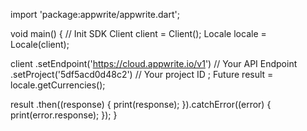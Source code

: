 import 'package:appwrite/appwrite.dart';

void main() { // Init SDK
  Client client = Client();
  Locale locale = Locale(client);

  client
    .setEndpoint('https://cloud.appwrite.io/v1') // Your API Endpoint
    .setProject('5df5acd0d48c2') // Your project ID
  ;
  Future result = locale.getCurrencies();

  result
    .then((response) {
      print(response);
    }).catchError((error) {
      print(error.response);
  });
}
